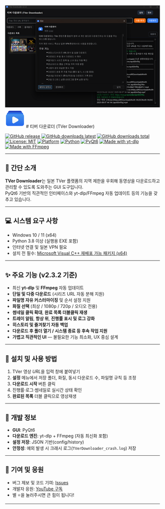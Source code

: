 ![TVer Application](./main.png)
![TVer Downloader Logo](./logo.png) # 티버 다운로더 (TVer Downloader)

[![GitHub release](https://img.shields.io/github/release/deuxdoom/TVerDownloader?logo=github&style=for-the-badge)](https://github.com/deuxdoom/TVerDownloader/releases/latest)
[![GitHub downloads latest](https://img.shields.io/github/downloads/deuxdoom/TVerDownloader/latest/total?logo=github&style=for-the-badge)](https://github.com/deuxdoom/TVerDownloader/releases/latest)
[![GitHub downloads total](https://img.shields.io/github/downloads/deuxdoom/TVerDownloader/total?logo=github&style=for-the-badge)](https://github.com/deuxdoom/TVerDownloader/releases)
[![License: MIT](https://img.shields.io/badge/License-MIT-yellow.svg?style=for-the-badge)](https://opensource.org/licenses/MIT)
[![Platform](https://img.shields.io/badge/platform-Windows%20x64-blue?style=for-the-badge&logo=windows)](https://github.com/deuxdoom/TVerDownloader)
[![Python](https://img.shields.io/badge/python-3.8%2B-blue?style=for-the-badge&logo=python)](https://www.python.org/)
[![PyQt6](https://img.shields.io/badge/PyQt-6-green?style=for-the-badge)](https://pypi.org/project/PyQt6/)
[![Made with yt-dlp](https://img.shields.io/badge/made%20with-yt--dlp-orange?style=for-the-badge)](https://github.com/yt-dlp/yt-dlp)
[![Made with FFmpeg](https://img.shields.io/badge/made%20with-FFmpeg-black?style=for-the-badge&logo=ffmpeg)](https://ffmpeg.org/)

---

## 📜 간단 소개

**TVer Downloader**는 일본 TVer 플랫폼의 지역 제한을 우회해 동영상을 다운로드하고 관리할 수 있도록 도와주는 GUI 도구입니다.  
PyQt6 기반의 직관적인 인터페이스와 yt-dlp/FFmpeg 자동 업데이트 등의 기능을 갖추고 있습니다.

---

## 💻 시스템 요구 사항

- Windows 10 / 11 (x64)
- Python 3.8 이상 (실행용 EXE 포함)
- 인터넷 연결 및 일본 VPN 필요
- 설치 전 필수: [Microsoft Visual C++ 재배포 가능 패키지 (x64)](https://aka.ms/vs/17/release/vc_redist.x64.exe)

---

## ✨ 주요 기능 (v2.3.2 기준)

- 최신 **yt-dlp** 및 **FFmpeg** 자동 업데이트
- **단일 및 다중 다운로드** (시리즈 URL 자동 분해 지원)
- **파일명 자유 커스터마이징** 및 순서 설정 지원
- **화질 선택** (최상 / 1080p / 720p / 오디오 전용)
- **썸네일 클릭 확대**, **완료 목록 더블클릭 재생**
- **트레이 알림**, **항상 위**, **진행률 표시 및 로그 강화**
- **히스토리 및 즐겨찾기 자동 백업**
- **다운로드 후 폴더 열기 / 시스템 종료 등 후속 작업 지원**
- **가볍고 직관적인 UI** — 불필요한 기능 최소화, UX 중심 설계

---

## 🚀 설치 및 사용 방법

1. TVer 영상 *URL*을 입력 창에 붙여넣기
2. **설정** 메뉴에서 저장 폴더, 화질, 동시 다운로드 수, 파일명 규칙 등 조정
3. **다운로드 시작** 버튼 클릭
4. 진행률·로그·썸네일로 실시간 상태 확인
5. **완료된 목록** 더블 클릭으로 영상재생

---

## 🔧 개발 정보

- **GUI**: PyQt6  
- **다운로드 엔진**: yt-dlp + FFmpeg (자동 최신화 포함)  
- **설정 저장**: JSON 기반(config/history)  
- **안정성**: 예외 발생 시 크래시 로그(`TVerDownloader_crash.log`) 저장

---

## 🤝 기여 및 응원

- 버그 제보 및 코드 기여: [Issues](https://github.com/deuxdoom/TVerDownloader/issues)  
- 개발자 응원: [YouTube 구독](https://www.youtube.com/@LE_SSERAFIM?sub_confirmation=1)  
- 별 ⭐을 눌러주시면 큰 힘이 됩니다!

---
